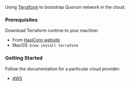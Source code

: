 Using [Terraform](https://terraform.io) to bootstrap Quorum network in the cloud.

### Prerequisites
Download Terraform runtime to your machine:
* From [HasiCorp website](https://www.terraform.io/downloads.html)
* MacOS: `brew install terraform`

### Getting Started

Follow the documentation for a particular cloud provider:
* [AWS](aws/README.md)

